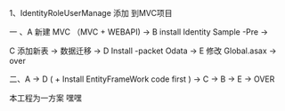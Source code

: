 ﻿1、IdentityRoleUserManage 添加 到MVC项目 

一 、A 新建 MVC （MVC + WEBAPI)  ->  B install Identity Sample -Pre  -> 

C 添加新表 -> 数据迁移 -> D Install -packet Odata -> E 修改  Global.asax  -> over 


二、A -> D ( + Install EntityFrameWork code first ) -> C  -> B -> E -> OVER

本工程为一方案 嘿嘿